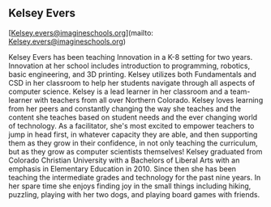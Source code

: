 ## Kelsey Evers

[Kelsey.evers@imagineschools.org](mailto: Kelsey.evers@imagineschools.org)

Kelsey Evers has been teaching Innovation in a K-8 setting for two years. Innovation at her school includes introduction to programming, robotics, basic engineering, and 3D printing. Kelsey utilizes both Fundamentals and CSD in her classroom to help her students navigate through all aspects of computer science. Kelsey is a lead learner in her classroom and a team-learner with teachers from all over Northern Colorado. Kelsey loves learning from her peers and constantly changing the way she teaches and the content she teaches based on student needs and the ever changing world of technology. As a facilitator, she's most excited to empower teachers to jump in head first, in whatever capacity they are able, and then supporting them as they grow in their confidence, in not only teaching the curriculum, but as they grow as computer scientists themselves! Kelsey graduated from Colorado Christian University with a Bachelors of Liberal Arts with an emphasis in Elementary Education in 2010. Since then she has been teaching the intermediate grades and technology for the past nine years. In her spare time she enjoys finding joy in the small things including hiking, puzzling, playing with her two dogs, and playing board games with friends.
